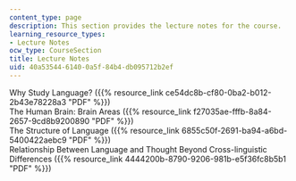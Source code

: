 ```yaml
---
content_type: page
description: This section provides the lecture notes for the course.
learning_resource_types:
- Lecture Notes
ocw_type: CourseSection
title: Lecture Notes
uid: 40a53544-6140-0a5f-84b4-db095712b2ef
---
```


Why Study Language? ({{% resource_link ce54dc8b-cf80-0ba2-b012-2b43e78228a3 "PDF" %}})  
The Human Brain: Brain Areas ({{% resource_link f27035ae-fffb-8a84-2657-9cd8b9200890 "PDF" %}})  
The Structure of Language ({{% resource_link 6855c50f-2691-ba94-a6bd-5400422aebc9 "PDF" %}})  
Relationship Between Language and Thought Beyond Cross-linguistic Differences ({{% resource_link 4444200b-8790-9206-981b-e5f36fc8b5b1 "PDF" %}})